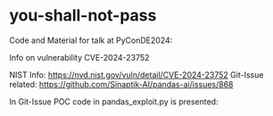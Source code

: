 # you-shall-not-pass
Code and Material for talk at PyConDE2024:

Info on vulnerability CVE-2024-23752

NIST Info: https://nvd.nist.gov/vuln/detail/CVE-2024-23752
Git-Issue related: https://github.com/Sinaptik-AI/pandas-ai/issues/868


In Git-Issue POC code in pandas_exploit.py is presented:


